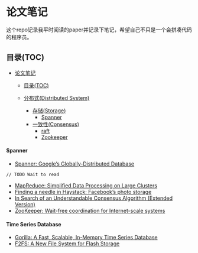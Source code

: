 # 论文笔记

这个repo记录我平时阅读的paper并记录下笔记，希望自己不只是一个会拼凑代码的程序员。


## 目录(TOC)

* [论文笔记](#论文笔记)
   * [目录(TOC)](#目录toc)
   * [分布式(Distributed System)](#分布式distributed-system)
			
		* [存储(Storage)](#存储storage)
			* [Spanner](#spanner)
		* [一致性(Consensus)](#一致性Consensus)
			* [raft](#raft)
          * [Zookeeper](#Zookeeper)
          
#### Spanner
* [Spanner: Google’s Globally-Distributed Database](http://static.googleusercontent.com/media/research.google.com/zh-CN//archive/spanner-osdi2012.pdf)

```
// TODO Wait to read
```

* [MapReduce: Simplified Data Processing on Large Clusters](https://static.googleusercontent.com/media/research.google.com/zh-CN//archive/mapreduce-osdi04.pdf)  
* [Finding a needle in Haystack: Facebook’s photo storage](https://www.usenix.org/legacy/event/osdi10/tech/full_papers/Beaver.pdf)
* [In Search of an Understandable Consensus Algorithm (Extended Version)](https://pdos.csail.mit.edu/6.824/papers/raft-extended.pdf)
* [ZooKeeper: Wait-free coordination for Internet-scale systems](https://pdos.csail.mit.edu/6.824/papers/zookeeper.pdf)
#### Time Series Database

* [Gorilla: A Fast, Scalable, In-Memory Time Series Database](http://www.vldb.org/pvldb/vol8/p1816-teller.pdf)
* [F2FS: A New File System for Flash Storage](https://www.usenix.org/system/files/conference/fast15/fast15-paper-lee.pdf)
